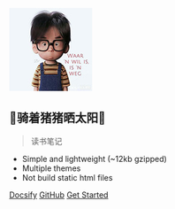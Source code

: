



![logo](_media/avatar.jpg)

## 🍂骑着猪猪晒太阳🍂

> 读书笔记

* Simple and lightweight (~12kb gzipped)
* Multiple themes
* Not build static html files



[Docsify]( https://docsify.js.org/#/?id=docsify )
[GitHub](https://github.com/zmj2008)
[Get Started](README.md)

